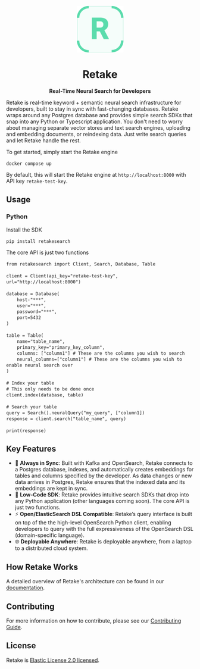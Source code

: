 <p align="center">
  <img src="assets/retake.svg" alt="Retake" width="125px"></a>
</p>

<h1 align="center">
    <b>Retake</b>
</h1>

<p align="center">
    <b>Real-Time Neural Search for Developers</b> <br />
</p>

Retake is real-time keyword + semantic neural search infrastructure for developers, built to stay in sync with fast-changing databases. Retake wraps around any Postgres database and provides simple search SDKs that snap into any Python or Typescript application. You don't need to worry about managing separate vector stores and text search engines, uploading and embedding documents, or reindexing data. Just write search queries and let Retake handle the rest.

To get started, simply start the Retake engine

```
docker compose up
```

By default, this will start the Retake engine at `http://localhost:8000` with API key `retake-test-key`.

## Usage

### Python

Install the SDK

```
pip install retakesearch
```

The core API is just two functions

```
from retakesearch import Client, Search, Database, Table

client = Client(api_key="retake-test-key", url="http://localhost:8000")

database = Database(
    host-"***",
    user="***",
    password="***",
    port=5432
)

table = Table(
    name="table_name",
    primary_key="primary_key_column",
    columns: ["column1"] # These are the columns you wish to search
    neural_columns=["column1"] # These are the columns you wish to enable neural search over
)

# Index your table
# This only needs to be done once
client.index(database, table)

# Search your table
query = Search().neuralQuery("my_query", ["column1])
response = client.search("table_name", query)

print(response)
```

## Key Features

- :arrows_counterclockwise: **Always in Sync**: Built with Kafka and OpenSearch, Retake connects to a Postgres database, indexes, and automatically creates embeddings for tables and columns specified by the developer. As data changes or new data arrives in Postgres, Retake ensures that the indexed data and its embeddings are kept in sync.
- :rocket: **Low-Code SDK**: Retake provides intuitive search SDKs that drop into any Python application (other languages coming soon). The core API is just two functions.
- :zap: **Open/ElasticSearch DSL Compatible**: Retake’s query interface is built on top of the the high-level OpenSearch Python client, enabling developers to query with the full expressiveness of the OpenSearch DSL (domain-specific language).
- :globe_with_meridians: **Deployable Anywhere**: Retake is deployable anywhere, from a laptop to a distributed cloud system.

## How Retake Works 

A detailed overview of Retake's architecture can be found in our [documentation](https://docs.getretake.com/architecture).

## Contributing

For more information on how to contribute, please see our [Contributing Guide](CONTRIBUTING.md).

## License

Retake is [Elastic License 2.0 licensed](LICENSE).
